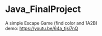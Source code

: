 # Java_FinalProject
A simple Escape Game (find color and 1A2B)  
demo: https://youtu.be/64a_tjsi7nQ

